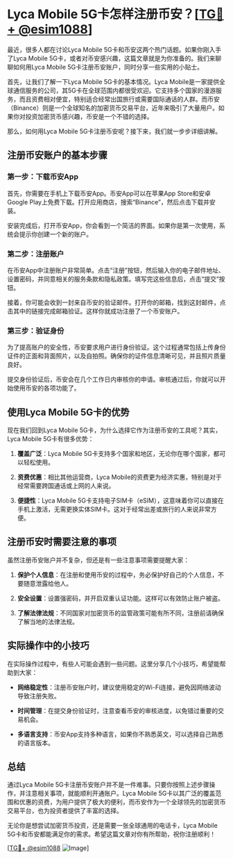# Lyca Mobile 5G卡怎样注册币安？[[TG💪+ @esim1088](https://t.me/s/esim1088)]

最近，很多人都在讨论Lyca Mobile 5G卡和币安这两个热门话题。如果你刚入手了Lyca Mobile 5G卡，或者对币安感兴趣，这篇文章就是为你准备的。我们来聊聊如何用Lyca Mobile 5G卡注册币安账户，同时分享一些实用的小贴士。

首先，让我们了解一下Lyca Mobile 5G卡的基本情况。Lyca Mobile是一家提供全球通信服务的公司，其5G卡在全球范围内都很受欢迎。它支持多个国家的漫游服务，而且资费相对便宜，特别适合经常出国旅行或需要国际通话的人群。而币安（Binance）则是一个全球知名的加密货币交易平台，近年来吸引了大量用户。如果你对投资加密货币感兴趣，币安是一个不错的选择。

那么，如何用Lyca Mobile 5G卡注册币安呢？接下来，我们就一步步详细讲解。

## 注册币安账户的基本步骤

### 第一步：下载币安App

首先，你需要在手机上下载币安App。币安App可以在苹果App Store和安卓Google Play上免费下载。打开应用商店，搜索“Binance”，然后点击下载并安装。

安装完成后，打开币安App，你会看到一个简洁的界面。如果你是第一次使用，系统会提示你创建一个新的账户。

### 第二步：注册账户

在币安App中注册账户非常简单。点击“注册”按钮，然后输入你的电子邮件地址、设置密码，并同意相关的服务条款和隐私政策。填写完这些信息后，点击“提交”按钮。

接着，你可能会收到一封来自币安的验证邮件。打开你的邮箱，找到这封邮件，点击其中的链接完成邮箱验证。这样你就成功注册了一个币安账户。

### 第三步：验证身份

为了提高账户的安全性，币安要求用户进行身份验证。这个过程通常包括上传身份证件的正面和背面照片，以及自拍照。确保你的证件信息清晰可见，并且照片质量良好。

提交身份验证后，币安会在几个工作日内审核你的申请。审核通过后，你就可以开始使用币安的各项功能了。

## 使用Lyca Mobile 5G卡的优势

现在我们回到Lyca Mobile 5G卡，为什么选择它作为注册币安的工具呢？其实，Lyca Mobile 5G卡有很多优势：

1. **覆盖广泛**：Lyca Mobile 5G卡支持多个国家和地区，无论你在哪个国家，都可以轻松使用。
   
2. **资费优惠**：相比其他运营商，Lyca Mobile的资费更为经济实惠，特别是对于经常需要跨国通话或上网的人来说。

3. **便捷性**：Lyca Mobile 5G卡支持电子SIM卡（eSIM），这意味着你可以直接在手机上激活，无需更换实体SIM卡。这对于经常出差或旅行的人来说非常方便。

## 注册币安时需要注意的事项

虽然注册币安账户并不复杂，但还是有一些注意事项需要提醒大家：

1. **保护个人信息**：在注册和使用币安的过程中，务必保护好自己的个人信息，不要随意泄露给他人。

2. **安全设置**：设置强密码，并开启双重认证功能。这样可以有效防止账户被盗。

3. **了解法律法规**：不同国家对加密货币的监管政策可能有所不同，注册前请确保了解当地的法律法规。

## 实际操作中的小技巧

在实际操作过程中，有些人可能会遇到一些问题。这里分享几个小技巧，希望能帮助到大家：

- **网络稳定性**：注册币安账户时，建议使用稳定的Wi-Fi连接，避免因网络波动导致注册失败。

- **时间管理**：在提交身份验证时，注意查看币安的审核进度，以免错过重要的交易机会。

- **多语言支持**：币安App支持多种语言，如果你不熟悉英文，可以选择自己熟悉的语言版本。

## 总结

通过Lyca Mobile 5G卡注册币安账户并不是一件难事。只要你按照上述步骤操作，并注意相关事项，就能顺利开通账户。Lyca Mobile 5G卡以其广泛的覆盖范围和优惠的资费，为用户提供了极大的便利，而币安作为一个全球领先的加密货币交易平台，也为投资者提供了丰富的选择。

无论你是想尝试加密货币投资，还是需要一张全球通用的电话卡，Lyca Mobile 5G卡和币安都能满足你的需求。希望这篇文章对你有所帮助，祝你注册顺利！

[[TG💪+ @esim1088](https://t.me/s/esim1088) ![Image](https://i.postimg.cc/4NQfJmqS/Snipaste-2025-05-13-00-14-12.png)]